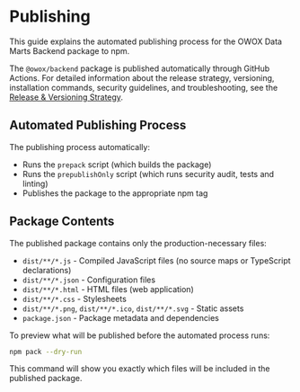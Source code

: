 # Publishing

This guide explains the automated publishing process for the OWOX Data Marts Backend package to npm.

The `@owox/backend` package is published automatically through GitHub Actions. For detailed information about the release strategy, versioning, installation commands, security guidelines, and troubleshooting, see the [Release & Versioning Strategy](../../docs/contributing/repository/release-strategy.md).

## Automated Publishing Process

The publishing process automatically:

- Runs the `prepack` script (which builds the package)
- Runs the `prepublishOnly` script (which runs security audit, tests and linting)
- Publishes the package to the appropriate npm tag

## Package Contents

The published package contains only the production-necessary files:

- `dist/**/*.js` - Compiled JavaScript files (no source maps or TypeScript declarations)
- `dist/**/*.json` - Configuration files
- `dist/**/*.html` - HTML files (web application)
- `dist/**/*.css` - Stylesheets
- `dist/**/*.png`, `dist/**/*.ico`, `dist/**/*.svg` - Static assets
- `package.json` - Package metadata and dependencies

To preview what will be published before the automated process runs:

```bash
npm pack --dry-run
```

This command will show you exactly which files will be included in the published package.
